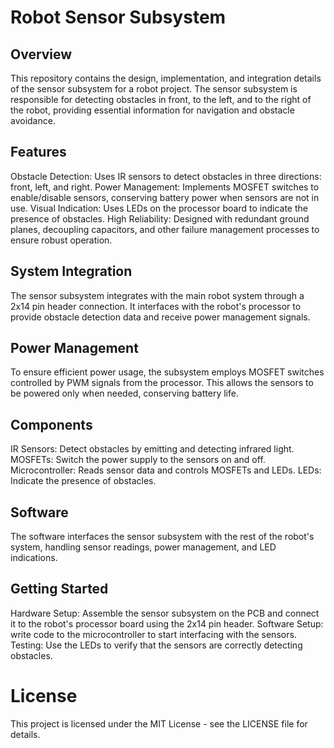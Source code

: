# Robot Sensor Subsystem
## Overview
This repository contains the design, implementation, and integration details of the sensor subsystem for a robot project. The sensor subsystem is responsible for detecting obstacles in front, to the left, and to the right of the robot, providing essential information for navigation and obstacle avoidance.

## Features
Obstacle Detection: Uses IR sensors to detect obstacles in three directions: front, left, and right.
Power Management: Implements MOSFET switches to enable/disable sensors, conserving battery power when sensors are not in use.
Visual Indication: Uses LEDs on the processor board to indicate the presence of obstacles.
High Reliability: Designed with redundant ground planes, decoupling capacitors, and other failure management processes to ensure robust operation.

## System Integration
The sensor subsystem integrates with the main robot system through a 2x14 pin header connection. It interfaces with the robot's processor to provide obstacle detection data and receive power management signals.

## Power Management
To ensure efficient power usage, the subsystem employs MOSFET switches controlled by PWM signals from the processor. This allows the sensors to be powered only when needed, conserving battery life.

## Components
IR Sensors: Detect obstacles by emitting and detecting infrared light.
MOSFETs: Switch the power supply to the sensors on and off.
Microcontroller: Reads sensor data and controls MOSFETs and LEDs.
LEDs: Indicate the presence of obstacles.

## Software
The software interfaces the sensor subsystem with the rest of the robot's system, handling sensor readings, power management, and LED indications.

## Getting Started
Hardware Setup: Assemble the sensor subsystem on the PCB and connect it to the robot's processor board using the 2x14 pin header.
Software Setup: write code to the microcontroller to start interfacing with the sensors.
Testing: Use the LEDs to verify that the sensors are correctly detecting obstacles.

# License
This project is licensed under the MIT License - see the LICENSE file for details.
